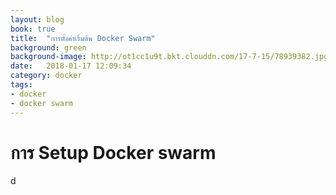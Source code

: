 ```yaml
---
layout: blog
book: true
title:  "การตั้งค่าเริ่มต้น Docker Swarm"
background: green
background-image: http://ot1cc1u9t.bkt.clouddn.com/17-7-15/78939382.jpg
date:   2018-01-17 12:09:34
category: docker
tags:
- docker
- docker swarm
---
```


# การ Setup Docker swarm

d
